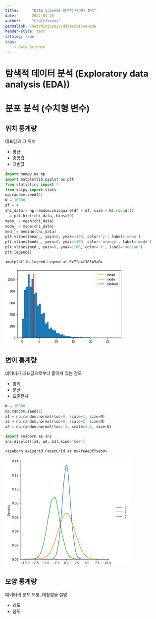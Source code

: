 ```yaml
---
title:      "Data Science 탐색적 데이터 분석"
date:       2022-04-25
author:     "Scalefreeus"
permalink: /teaching/2023-datascience-eda
header-style: text 
catalog: true
tags:
    - Data Science
---
```

# 탐색적 데이터 분석 (Exploratory data analysis (EDA))

# 분포 분석 (수치형 변수)
## 위치 통계량
대표값과 그 위치
- 평균
- 중앙값
- 최빈값



```python
import numpy as np
import matplotlib.pyplot as plt
from statistics import *
from scipy import stats
np.random.seed(1)
N = 10000
df = 4
chi_data = np.random.chisquare(df = df, size = N).round(1)
_ = plt.hist(chi_data, bins=50)
mean_ = mean(chi_data)
mode_ = mode(chi_data)
med_ = median(chi_data)
plt.vlines(mean_, ymin=0, ymax=1100, color='y', label='mean')
plt.vlines(mode_, ymin=0, ymax=1100, color='orange', label='mode')
plt.vlines(med_, ymin=0, ymax=1100, color='r', label='median')
plt.legend()
```




    <matplotlib.legend.Legend at 0x7fe4f38549a0>




    
![png](2023-04-25-Data_Science_EDA_files/2023-04-25-Data_Science_EDA_2_1.png)
    



## 변이 통계량
데이터가 대표값으로부터 흩어져 있는 정도
- 범위
- 분산
- 표준편차




```python
N = 10000
np.random.seed(1)
a1 = np.random.normal(loc=0, scale=1, size=N)
a2 = np.random.normal(loc=0, scale=2, size=N)
a3 = np.random.normal(loc=-3, scale=1.5, size=N)
```


```python
import seaborn as sns
sns.displot([a1, a2, a3],kind='kde')
```




    <seaborn.axisgrid.FacetGrid at 0x7fe4e8f79eb0>




    
![png](2023-04-25-Data_Science_EDA_files/2023-04-25-Data_Science_EDA_5_1.png)
    


## 모양 통계량
데이터의 분포 모양, 대칭성을 설명
- 왜도
- 첨도
